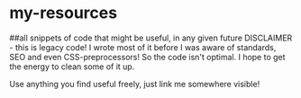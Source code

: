 # my-resources
##all snippets of code that might be useful, in any given future
DISCLAIMER - this is legacy code! I wrote most of it before I was aware of standards, SEO and even CSS-preprocessors! So the code isn't optimal. I hope to get the energy to clean some of it up.

Use anything you find useful freely, just link me somewhere visible!
